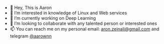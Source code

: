 - 👋 Hey, This is Aaron
- 👀 I’m interested in knowledge of Linux and Web services
- 🌱 I’m currently working on Deep Learning 
- 💞️ I’m looking to collaborate with any talented person or interested ones
- 📫 You can reach me on my personal email: aron.zeinali@gmail.com and telegram <a href="https://t.me/aarownn"> @aarownn </a>

<!---
aaronzeinali/aaronzeinali is a ✨ special ✨ repository because its `README.md` (this file) appears on your GitHub profile.
You can click the Preview link to take a look at your changes.
--->
